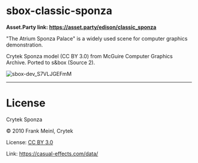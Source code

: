 # sbox-classic-sponza

**Asset.Party link: https://asset.party/edison/classic_sponza**

"The Atrium Sponza Palace" is a widely used scene for computer graphics demonstration.

Crytek Sponza model (CC BY 3.0) from McGuire Computer Graphics Archive. Ported to s&box (Source 2).

![sbox-dev_S7VLJGEFmM](https://user-images.githubusercontent.com/5277788/201020528-dfb005a5-c7e0-40cd-ac44-9e13fe5c1d3c.jpg)

---

# License

Crytek Sponza

© 2010 Frank Meinl, Crytek

License: [CC BY 3.0](LICENSE.md)

Link: https://casual-effects.com/data/
